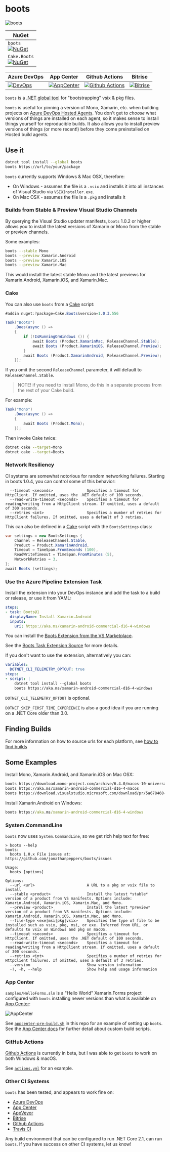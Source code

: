 # boots

![boots](icon.png)

| NuGet |
| --           |
| `boots` <br/> [![NuGet](https://img.shields.io/nuget/dt/boots.svg)](https://www.nuget.org/packages/boots) |
| `Cake.Boots` <br/> [![NuGet](https://img.shields.io/nuget/dt/Cake.Boots.svg)](https://www.nuget.org/packages/Cake.Boots) |

| Azure DevOps | App Center | Github Actions | Bitrise |
| --           | --         | --             | --      |
| [![DevOps](https://jopepper.visualstudio.com/Jon%20Peppers%20OSS/_apis/build/status/jonathanpeppers.boots?branchName=main)](https://jopepper.visualstudio.com/Jon%20Peppers%20OSS/_build/latest?definitionId=8&branchName=main) | [![AppCenter](https://build.appcenter.ms/v0.1/apps/87931b9c-e617-4fb7-bfa9-9bfd74f39abb/branches/main/badge)][appcenter] | [![Github Actions](https://github.com/jonathanpeppers/boots/workflows/GitHub%20Actions/badge.svg)](https://github.com/jonathanpeppers/boots/actions) | [![Bitrise](https://app.bitrise.io/app/bb148b2cc62339da/status.svg?token=TEhuHdoNElmh2w8uQ-mYcQ&branch=main)](https://app.bitrise.io/app/bb148b2cc62339da) |

`boots` is a [.NET global tool](https://docs.microsoft.com/en-us/dotnet/core/tools/global-tools) for "bootstrapping" vsix & pkg files.

`boots` is useful for pinning a version of Mono, Xamarin, etc. when building projects on [Azure DevOps Hosted Agents](https://docs.microsoft.com/en-us/azure/devops/pipelines/agents/agents?view=azure-devops). You don't get to _choose_ what versions of things are installed on each agent, so it makes sense to install things yourself for reproducible builds. It also allows you to install preview versions of things (or more recent!) before they come preinstalled on Hosted build agents.

## Use it

```bash
dotnet tool install --global boots
boots https://url/to/your/package
```

`boots` currently supports Windows & Mac OSX, therefore:

* On Windows - assumes the file is a `.vsix` and installs it into all instances of Visual Studio via `VSIXInstaller.exe`.
* On Mac OSX - assumes the file is a `.pkg` and installs it

### Builds from Stable & Preview Visual Studio Channels

By querying the Visual Studio updater manifests, `boots` 1.0.2 or
higher allows you to install the latest versions of Xamarin or Mono
from the stable or preview channels.

Some examples:

```bash
boots --stable Mono
boots --preview Xamarin.Android
boots --preview Xamarin.iOS
boots --preview Xamarin.Mac
```

This would install the latest stable Mono and the latest previews for Xamarin.Android, Xamarin.iOS, and Xamarin.Mac.

### Cake

You can also use `boots` from a [Cake][cake] script:

```csharp
#addin nuget:?package=Cake.Boots&version=1.0.3.556

Task("Boots")
    .Does(async () =>
    {
        if (!IsRunningOnWindows ()) {
            await Boots (Product.XamarinMac, ReleaseChannel.Stable);
            await Boots (Product.XamariniOS, ReleaseChannel.Preview);
        }
        await Boots (Product.XamarinAndroid, ReleaseChannel.Preview);
    });
```

If you omit the second `ReleaseChannel` parameter, it will default to `ReleaseChannel.Stable`.

> NOTE! if you need to install Mono, do this in a separate process from the rest of your Cake build.

For example:

```csharp
Task("Mono")
    .Does(async () =>
    {
        await Boots (Product.Mono);
    });
```

Then invoke Cake twice:

```bash
dotnet cake --target=Mono
dotnet cake --target=Boots
```

[cake]: https://cakebuild.net/

### Network Resiliency

CI systems are somewhat notorious for random networking failures.
Starting in boots 1.0.4, you can control some of this behavior:

```
  --timeout <seconds>               Specifies a timeout for HttpClient. If omitted, uses the .NET default of 100 seconds.
  --read-write-timeout <seconds>    Specifies a timeout for reading/writing from a HttpClient stream. If omitted, uses a default of 300 seconds.
  --retries <int>                   Specifies a number of retries for HttpClient failures. If omitted, uses a default of 3 retries.
```

This can also be defined in a [Cake][cake] script with the
`BootsSettings` class:

```csharp
var settings = new BootsSettings {
    Channel = ReleaseChannel.Stable,
    Product = Product.XamarinAndroid,
    Timeout = TimeSpan.FromSeconds (100),
    ReadWriteTimeout = TimeSpan.FromMinutes (5),
    NetworkRetries = 3,
};
await Boots (settings);
```

### Use the Azure Pipeline Extension Task

Install the extension into your DevOps instance and add the task to a build or release, or use it from YAML:

```yaml
steps:
- task: Boots@1
  displayName: Install Xamarin.Android
  inputs:
    uri: https://aka.ms/xamarin-android-commercial-d16-4-windows
```

You can install the [Boots Extension from the VS Marketplace](https://marketplace.visualstudio.com/items?itemName=pjcollins.azp-utilities-boots).

See the [Boots Task Extension Source](https://github.com/pjcollins/azure-web-extensions#use-in-your-yaml-pipeline) for more details.

If you don't want to use the extension, alternatively you can:

```yaml
variables:
  DOTNET_CLI_TELEMETRY_OPTOUT: true
steps:
- script: |
    dotnet tool install --global boots
    boots https://aka.ms/xamarin-android-commercial-d16-4-windows
```

`DOTNET_CLI_TELEMETRY_OPTOUT` is optional.

`DOTNET_SKIP_FIRST_TIME_EXPERIENCE` is also a good idea if you are running on a .NET Core older than 3.0.

## Finding Builds

For more information on how to source urls for each platform, see [how to find builds](docs/HowToFindBuilds.md)

## Some Examples

Install Mono, Xamarin.Android, and Xamarin.iOS on Mac OSX:

```bash
boots https://download.mono-project.com/archive/6.4.0/macos-10-universal/MonoFramework-MDK-6.4.0.198.macos10.xamarin.universal.pkg
boots https://aka.ms/xamarin-android-commercial-d16-4-macos
boots https://download.visualstudio.microsoft.com/download/pr/5a678460-107f-4fcf-8764-80419bc874a0/3f78c6826132f6f8569524690322adba/xamarin.ios-13.8.1.17.pkg
```

Install Xamarin.Android on Windows:

```cmd
boots https://aka.ms/xamarin-android-commercial-d16-4-windows
```

### System.CommandLine

`boots` now uses `System.CommandLine`, so we get rich help text for free:

```
> boots --help
boots:
  boots 1.0.x File issues at: https://github.com/jonathanpeppers/boots/issues

Usage:
  boots [options]

Options:
  --url <url>                       A URL to a pkg or vsix file to install
  --stable <product>                Install the latest *stable* version of a product from VS manifests. Options include: Xamarin.Android, Xamarin.iOS, Xamarin.Mac, and Mono.
  --preview <product>               Install the latest *preview* version of a product from VS manifests. Options include: Xamarin.Android, Xamarin.iOS, Xamarin.Mac, and Mono.
  --file-type <exe|msi|pkg|vsix>    Specifies the type of file to be installed such as vsix, pkg, msi, or exe. Inferred from URL, or defaults to vsix on Windows and pkg on macOS.
  --timeout <seconds>               Specifies a timeout for HttpClient. If omitted, uses the .NET default of 100 seconds.
  --read-write-timeout <seconds>    Specifies a timeout for reading/writing from a HttpClient stream. If omitted, uses a default of 300 seconds.
  --retries <int>                   Specifies a number of retries for HttpClient failures. If omitted, uses a default of 3 retries.
  --version                         Show version information
  -?, -h, --help                    Show help and usage information
```

### App Center

`samples/HelloForms.sln` is a "Hello World" Xamarin.Forms project configured with `boots` installing newer versions than what is available on [App Center][appcenter]:

![AppCenter](docs/AppCenter.png)

See [`appcenter-pre-build.sh`](samples/HelloForms.Android/appcenter-pre-build.sh) in this repo for an example of setting up `boots`. See the [App Center docs](https://aka.ms/docs/build/custom/scripts) for further detail about custom build scripts.

### GitHub Actions

[Github Actions][actions] is currently in beta, but I was able to get `boots` to work on both Windows & macOS.

See [`actions.yml`](.github/workflows/actions.yml) for an example.

### Other CI Systems

`boots` has been tested, and appears to work fine on:

* [Azure DevOps](https://azure.microsoft.com/en-us/services/devops/)
* [App Center][appcenter]
* [AppVeyor](https://www.appveyor.com/)
* [Bitrise](https://www.bitrise.io/)
* [Github Actions][actions]
* [Travis CI](https://travis-ci.org/)

Any build environment that can be configured to run .NET Core 2.1, can run `boots`. If you have success on other CI systems, let us know!

[appcenter]: https://appcenter.ms
[actions]: https://github.com/features/actions
